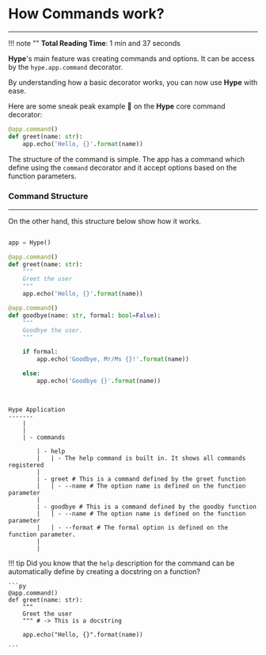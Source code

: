 # How Commands work?
---

!!! note ""
    **Total Reading Time**: 1 min and 37 seconds

**Hype**'s main feature was creating commands and options. It can be access by the `hype.app.command` decorator. 

By understanding how a basic decorator works, you can now use **Hype** with ease.

Here are some sneak peak example 👀 on the **Hype** core command decorator:

```py
@app.command()
def greet(name: str):
    app.echo('Hello, {}'.format(name))

```

The structure of the command is simple. The app has a command which define using the `command` 
decorator and it accept options based on the function parameters.


### Command Structure
---

On the other hand, this structure below show how it works. 

```python

app = Hype()

@app.command()
def greet(name: str):
    """
    Greet the user
    """
    app.echo('Hello, {}'.format(name))

@app.command()
def goodbye(name: str, formal: bool=False):
    """
    Goodbye the user.
    """

    if formal:
        app.echo('Goodbye, Mr/Ms {}!'.format(name))

    else:
        app.echo('Goodbye {}'.format(name))
    
```


```console

Hype Application
-------
    |
    |
    | - commands

        | - help
        |   | - The help command is built in. It shows all commands registered
        |
        | - greet # This is a command defined by the greet function
        |   | - --name # The option name is defined on the function parameter
        |
        | - goodbye # This is a command defined by the goodby function
        |   | - --name # The option name is defined on the function parameter
        |   | - --format # The formal option is defined on the function parameter.
        |
        |
```

!!! tip
    Did you know that the `help` description for the command can be automatically
    define by creating a docstring on a function?

    ```py
    @app.command()
    def greet(name: str):
        """
        Greet the user
        """ # -> This is a docstring

        app.echo("Hello, {}".format(name))
    
    ```